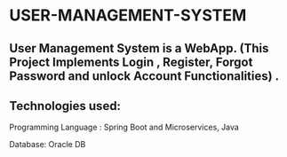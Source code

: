 # USER-MANAGEMENT-SYSTEM
User Management System is a WebApp.  (This Project Implements Login , Register, Forgot Password and unlock Account Functionalities) .
----------------------------------------------------------------------

Technologies used:
----------------------------------------------------------------------

Programming Language : Spring Boot and Microservices, Java

Database: Oracle DB

